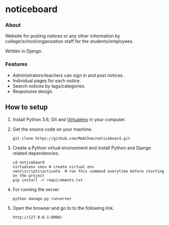 # noticeboard


### About

Website for posting notices or any other information by college/school/organization staff for the students/employees.

Written in Django.

### Features
* Administrators/teachers can sign in and post notices.
* Individual pages for each notice.
* Search notices by tags/categories.
* Responsive design.



## How to setup

1. Install Python 3.6, Git and [Virtualenv] in your computer.

2. Get the source code on your machine.

    `git clone https://github.com/MakChan/noticeboard.git`

3. Create a Python virtual environment and install Python and Django related dependencies.

    ```shell
    cd noticeboard
    virtualenv venv # create virtual env
    venv\scripts\activate  # run this command everytime before starting on the project
    pip install -r requirements.txt
    ```

5. For running the server
   
    `python manage.py runserver`

6. Open the browser and go to to the following link.

    `http://127.0.0.1:8000/`


[virtualenv]: https://virtualenv.pypa.io/

